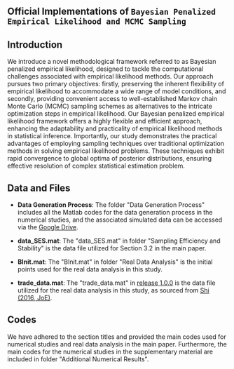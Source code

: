 ## Official Implementations of `Bayesian Penalized Empirical Likelihood and MCMC Sampling`

## Introduction

We introduce a novel methodological framework referred to as Bayesian penalized empirical likelihood, designed to tackle the computational challenges associated with empirical likelihood methods. Our approach pursues two primary objectives: firstly, preserving the inherent flexibility of empirical likelihood to accommodate a wide range of model conditions, and secondly, providing convenient access to well-established Markov chain Monte Carlo (MCMC) sampling schemes as alternatives to the intricate optimization steps in empirical likelihood. Our Bayesian penalized empirical likelihood framework offers a highly flexible and efficient approach, enhancing the adaptability and practicality of empirical likelihood methods in statistical inference. Importantly, our study demonstrates the practical advantages of employing sampling techniques over traditional optimization methods in solving empirical likelihood problems. These techniques exhibit rapid convergence to global optima of posterior distributions, ensuring effective resolution of complex statistical estimation problem.

## Data and Files

* **Data Generation Process**: The folder "Data Generation Process" includes all the Matlab codes for the data generation process in the numerical studies, and the associated simulated data can be accessed via the [Google Drive](https://drive.google.com/file/d/1OmH2cOvSc7XZSP7VywsrEzI9-x0B9-61/view).

* **data_SES.mat**: The "data_SES.mat" in folder "Sampling Efficiency and Stability" is the data file utilized for Section 3.2 in the main paper.

* **BInit.mat**: The "BInit.mat" in folder "Real Data Analysis" is the initial points used for the real data analysis in this study.

* **trade_data.mat**: The "trade_data.mat" in [release 1.0.0](https://github.com/JinyuanChang-Lab/BayesianPenalizedEL/releases/tag/1.0.0) is the data file utilized for the real data analysis in this study, as sourced from [Shi (2016, JoE)](https://github.com/zhentaoshi/REL).

## Codes

We have adhered to the section titles and provided the main codes used for numerical studies and real data analysis in the main paper. Furthermore, the main codes for the numerical studies in the supplementary material are included in folder "Additional Numerical Results".

